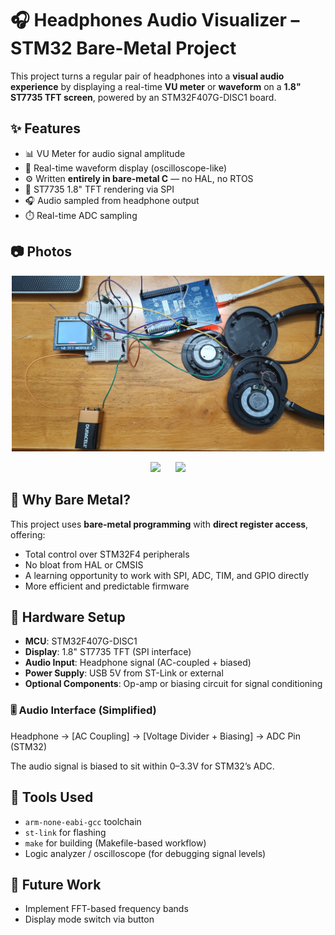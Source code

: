 # 🎧 Headphones Audio Visualizer – STM32 Bare-Metal Project

This project turns a regular pair of headphones into a **visual audio experience** by displaying a real-time **VU meter** or **waveform** on a **1.8" ST7735 TFT screen**, powered by an STM32F407G-DISC1 board.

## ✨ Features

- 📊 VU Meter for audio signal amplitude
- 🌊 Real-time waveform display (oscilloscope-like)
- ⚙️ Written **entirely in bare-metal C** — no HAL, no RTOS
- 🎨 ST7735 1.8" TFT rendering via SPI
- 🎧 Audio sampled from headphone output
- ⏱️ Real-time ADC sampling

## 📷 Photos

<p align="center">
  <img src="photos/headphones_connection.jpeg" width="500" />
</p>
<p float="left" align="center">
  <img src="photos/vu_meter.gif" width="300" style="margin-right: 20px;" />
  <img src="photos/waveform.gif" width="300" />
</p>


## 🧠 Why Bare Metal?

This project uses **bare-metal programming** with **direct register access**, offering:
- Total control over STM32F4 peripherals
- No bloat from HAL or CMSIS
- A learning opportunity to work with SPI, ADC, TIM, and GPIO directly
- More efficient and predictable firmware

## 🔧 Hardware Setup

- **MCU**: STM32F407G-DISC1  
- **Display**: 1.8" ST7735 TFT (SPI interface)  
- **Audio Input**: Headphone signal (AC-coupled + biased)  
- **Power Supply**: USB 5V from ST-Link or external  
- **Optional Components**: Op-amp or biasing circuit for signal conditioning

### 🎚️ Audio Interface (Simplified)

Headphone → [AC Coupling] → [Voltage Divider + Biasing] → ADC Pin (STM32)

The audio signal is biased to sit within 0–3.3V for STM32’s ADC.

## 🧰 Tools Used

- `arm-none-eabi-gcc` toolchain
- `st-link` for flashing
- `make` for building (Makefile-based workflow)
- Logic analyzer / oscilloscope (for debugging signal levels)

## 🚧 Future Work
- Implement FFT-based frequency bands
- Display mode switch via button
